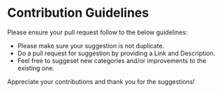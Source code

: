 # Contribution Guidelines

Please ensure your pull request follow to the below guidelines:

- Please make sure your suggestion is not duplicate.
- Do a pull request for suggestion by providing a Link and Description. 
- Feel free to suggeset new categories and/or improvements to the existing one.
 
Appreciate your contributions and thank you for the suggestions!
